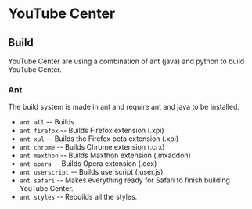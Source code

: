 YouTube Center
==============

Build
-----
YouTube Center are using a combination of ant (java) and python to build YouTube Center.

### Ant

The build system is made in ant and require ant and java to be installed.

 * `ant all` -- Builds .
 * `ant firefox` -- Builds Firefox extension (.xpi)
 * `ant xul` -- Builds the Firefox beta extension (.xpi)
 * `ant chrome` -- Builds Chrome extension (.crx)
 * `ant maxthon` -- Builds Maxthon extension (.mxaddon)
 * `ant opera` -- Builds Opera extension (.oex)
 * `ant userscript` -- Builds userscript (.user.js)
 * `ant safari` -- Makes everything ready for Safari to finish building YouTube Center.
 * `ant styles` -- Rebuilds all the styles.